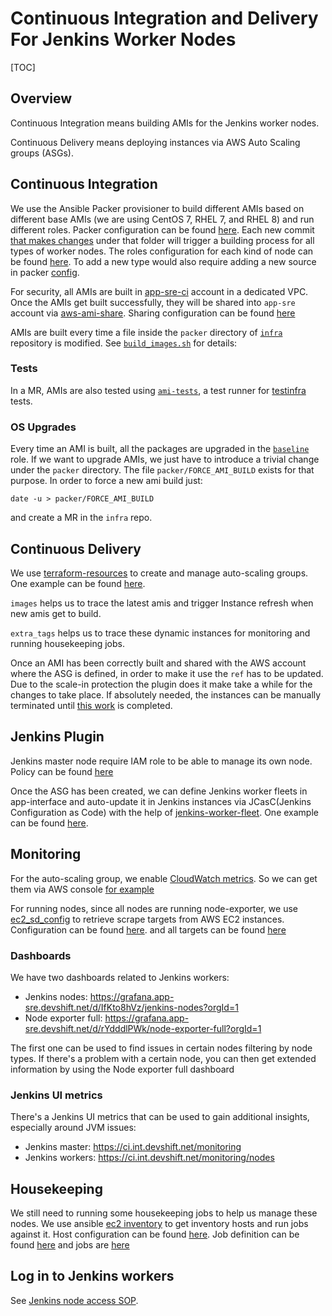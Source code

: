 # Continuous Integration and Delivery For Jenkins Worker Nodes

[TOC]

## Overview

Continuous Integration means building AMIs for the Jenkins worker nodes.

Continuous Delivery means deploying instances via AWS Auto Scaling groups (ASGs).

## Continuous Integration

We use the Ansible Packer provisioner to build different AMIs based on different base AMIs (we are using CentOS 7, RHEL 7, and RHEL 8) and run different roles. Packer configuration can be found [here](https://gitlab.cee.redhat.com/app-sre/infra/-/tree/master/packer). Each new commit [that makes changes](https://gitlab.cee.redhat.com/app-sre/infra/-/blob/master/build_images.sh#L51-56) under that folder will trigger a building process for all types of worker nodes. The roles configuration for each kind of node can be found [here](https://gitlab.cee.redhat.com/app-sre/infra/-/blob/master/packer/ansible/jenkins-worker.yaml). To add a new type would also require adding a new source in packer [config](https://gitlab.cee.redhat.com/app-sre/infra/-/blob/master/packer/worker.pkr.hcl#L40-80).

For security, all AMIs are built in [app-sre-ci](https://gitlab.cee.redhat.com/service/app-interface/-/blob/master/data/aws/app-sre-ci/account.yml) account in a dedicated VPC. Once the AMIs get built successfully, they will be shared into `app-sre` account via [aws-ami-share](https://github.com/app-sre/qontract-reconcile/blob/master/reconcile/aws_ami_share.py). Sharing configuration can be found [here](https://gitlab.cee.redhat.com/service/app-interface/-/blob/master/data/aws/app-sre-ci/account.yml#L47-50)

AMIs are built every time a file inside the `packer` directory of [`infra`](https://gitlab.cee.redhat.com/app-sre/infra) repository is modified. See [`build_images.sh`](https://gitlab.cee.redhat.com/app-sre/infra/-/blob/master/build_images.sh) for details:

### Tests

In a MR, AMIs are also tested using [`ami-tests`](https://gitlab.cee.redhat.com/app-sre/ami-tests), a test runner for [testinfra](https://testinfra.readthedocs.io/en/latest/) tests.

### OS Upgrades

Every time an AMI is built, all the packages are upgraded in the [`baseline`](https://gitlab.cee.redhat.com/app-sre/infra/-/blob/master/packer/ansible/roles/baseline/tasks/main.yml#L1) role. If we want to upgrade AMIs, we just have to introduce a trivial change under the `packer` directory. The file `packer/FORCE_AMI_BUILD` exists for that purpose. In order to force a new ami build just:

```
date -u > packer/FORCE_AMI_BUILD
```

and create a MR in the `infra` repo.

## Continuous Delivery

We use [terraform-resources](https://gitlab.cee.redhat.com/service/app-interface/-/tree/master#manage-aws-autoscaling-group-via-app-interface-openshiftnamespace-1yml) to create and manage auto-scaling groups. One example can be found [here](https://gitlab.cee.redhat.com/service/app-interface/-/blob/master/data/services/app-sre/namespaces/app-sre-ci.yaml#L96-116).

`images` helps us to trace the latest amis and trigger Instance refresh when new amis get to build.

`extra_tags` helps us to trace these dynamic instances for monitoring and running housekeeping jobs.

Once an AMI has been correctly built and shared with the AWS account where the ASG is defined, in order to make it use the `ref` has to be updated. Due to the scale-in protection the plugin does it make take a while for the changes to take place. If absolutely needed, the instances can be manually terminated until [this work](/docs/app-sre/design-docs/jenkins-worker-fleet.md) is completed.

## Jenkins Plugin

Jenkins master node require IAM role to be able to manage its own node. Policy can be found [here](https://gitlab.cee.redhat.com/app-sre/infra/-/blob/master/terraform/app-sre/app-sre-ci/ci-int-nodes.tf#L131-187)

Once the ASG has been created, we can define Jenkins worker fleets in app-interface and auto-update it in Jenkins instances via JCasC(Jenkins Configuration as Code) with the help of [jenkins-worker-fleet](https://github.com/app-sre/qontract-reconcile/blob/master/reconcile/jenkins_worker_fleets.py). One example can be found [here](https://gitlab.cee.redhat.com/service/app-interface/-/blob/master/data/dependencies/ci-int/ci-int.yml#L20-28). 

## Monitoring

For the auto-scaling group, we enable [CloudWatch metrics](https://gitlab.cee.redhat.com/service/app-interface/-/blob/master/resources/terraform/resources/app-sre/production/ci-int-asg-1.yml#L18-39). So we can get them via AWS console [for example](https://us-east-1.console.aws.amazon.com/ec2/home?region=us-east-1#AutoScalingGroupDetails:id=ci-int-jenkins-worker-app-interface;view=monitoring)

For running nodes, since all nodes are running node-exporter, we use [ec2_sd_config](https://prometheus.io/docs/prometheus/latest/configuration/configuration/#ec2_sd_config) to retrieve scrape targets from AWS EC2 instances. Configuration can be found [here](https://gitlab.cee.redhat.com/service/app-interface/-/blob/master/resources/observability/prometheus/prometheus-app-sre-additional-scrapeconfig-internal.secret.yaml#L176-190). and all targets can be found [here](https://prometheus.appsrep05ue1.devshift.net/targets#pool-jenkins_worker)

### Dashboards

We have two dashboards related to Jenkins workers:

* Jenkins nodes: https://grafana.app-sre.devshift.net/d/IfKto8hVz/jenkins-nodes?orgId=1
* Node exporter full: https://grafana.app-sre.devshift.net/d/rYdddlPWk/node-exporter-full?orgId=1

The first one can be used to find issues in certain nodes filtering by node types. If there's a problem with a certain node, you can then get extended information by using the Node exporter full dashboard

### Jenkins UI metrics

There's a Jenkins UI metrics that can be used to gain additional insights, especially around JVM issues:

* Jenkins master: https://ci.int.devshift.net/monitoring
* Jenkins workers: https://ci.int.devshift.net/monitoring/nodes

## Housekeeping

We still need to running some housekeeping jobs to help us manage these nodes. We use ansible [ec2 inventory](https://docs.ansible.com/ansible/latest/collections/amazon/aws/aws_ec2_inventory.html) to get inventory hosts and run jobs against it. Host configuration can be found [here](https://gitlab.cee.redhat.com/app-sre/infra/-/blob/master/ansible/hosts/aws_ec2.yaml). Job definition can be found [here](https://gitlab.cee.redhat.com/service/app-interface/-/blob/master/resources/jenkins/app-sre/job-templates.yaml#L203-250) and jobs are [here](https://gitlab.cee.redhat.com/service/app-interface/-/blob/master/data/services/app-sre/cicd/ci-int/jobs.yaml#L104-118)

## Log in to Jenkins workers

See [Jenkins node access SOP](/docs/app-sre/sop/jenkins-nodes-access.md).
